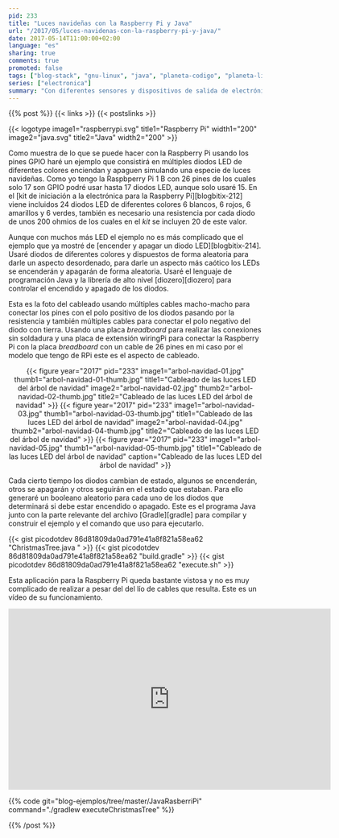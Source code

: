 ```yaml
---
pid: 233
title: "Luces navideñas con la Raspberry Pi y Java"
url: "/2017/05/luces-navidenas-con-la-raspberry-pi-y-java/"
date: 2017-05-14T11:00:00+02:00
language: "es"
sharing: true
comments: true
promoted: false
tags: ["blog-stack", "gnu-linux", "java", "planeta-codigo", "planeta-linux", "programacion"]
series: ["electronica"]
summary: "Con diferentes sensores y dispositivos de salida de electrónica se pueden realizar proyectos muy interesantes. En el siguiente usaré múltiples diodos LED que se encenderán y apagarán de forma aleatoria cada cierto tiempo. El resultado será muy vistoso y lo utilizaré cuando lleguen las fechas como luces navideñas."
---
```


{{% post %}}
{{< links >}}
{{< postslinks >}}

{{< logotype image1="raspberrypi.svg" title1="Raspberry Pi" width1="200" image2="java.svg" title2="Java" width2="200" >}}

Como muestra de lo que se puede hacer con la Raspberry Pi usando los pines GPIO haré un ejemplo que consistirá en múltiples diodos LED de diferentes colores enciendan y apaguen simulando una especie de luces navideñas. Como yo tengo la Raspbperry Pi 1 B con 26 pines de los cuales solo 17 son GPIO podré usar hasta 17 diodos LED, aunque solo usaré 15. En el [kit de iniciación a la electrónica para la Raspberry Pi][blogbitix-212] viene incluidos 24 diodos LED de diferentes colores 6 blancos, 6 rojos, 6 amarillos y 6 verdes, también es necesario una resistencia por cada diodo de unos 200 ohmios de los cuales en el _kit_ se incluyen 20 de este valor.

Aunque con muchos más LED el ejemplo no es más complicado que el ejemplo que ya mostré de [encender y apagar un diodo LED][blogbitix-214]. Usaré diodos de diferentes colores y dispuestos de forma aleatoria para darle un aspecto desordenado, para darle un aspecto más caótico los LEDs se encenderán y apagarán de forma aleatoria. Usaré el lenguaje de programación Java y la librería de alto nivel [diozero][diozero] para controlar el encendido y apagado de los diodos.

Esta es la foto del cableado usando múltiples cables macho-macho para conectar los pines con el polo positivo de los diodos pasando por la resistencia y también múltiples cables para conectar el polo negativo del diodo con tierra. Usando una placa _breadboard_ para realizar las conexiones sin soldadura y una placa de extensión wiringPi para conectar la Raspberry Pi con la placa _breadboard_ con un cable de 26 pines en mi caso por el modelo que tengo de RPi este es el aspecto de cableado.

<div class="media" style="text-align: center;">
    {{< figure year="2017" pid="233"
        image1="arbol-navidad-01.jpg" thumb1="arbol-navidad-01-thumb.jpg" title1="Cableado de las luces LED del árbol de navidad"
        image2="arbol-navidad-02.jpg" thumb2="arbol-navidad-02-thumb.jpg" title2="Cableado de las luces LED del árbol de navidad" >}}
    {{< figure year="2017" pid="233"
        image1="arbol-navidad-03.jpg" thumb1="arbol-navidad-03-thumb.jpg" title1="Cableado de las luces LED del árbol de navidad"
        image2="arbol-navidad-04.jpg" thumb2="arbol-navidad-04-thumb.jpg" title2="Cableado de las luces LED del árbol de navidad" >}}
    {{< figure year="2017" pid="233"
        image1="arbol-navidad-05.jpg" thumb1="arbol-navidad-05-thumb.jpg" title1="Cableado de las luces LED del árbol de navidad"
        caption="Cableado de las luces LED del árbol de navidad" >}}
</div>

Cada cierto tiempo los diodos cambian de estado, algunos se encenderán, otros se apagarán y otros seguirán en el estado que estaban. Para ello generaré un booleano aleatorio para cada uno de los diodos que determinará si debe estar encendido o apagado. Este es el programa Java junto con la parte relevante del archivo [Gradle][gradle] para compilar y construir el ejemplo y el comando que uso para ejecutarlo.

{{< gist picodotdev 86d81809da0ad791e41a8f821a58ea62 "ChristmasTree.java " >}}
{{< gist picodotdev 86d81809da0ad791e41a8f821a58ea62 "build.gradle" >}}
{{< gist picodotdev 86d81809da0ad791e41a8f821a58ea62 "execute.sh" >}}

Esta aplicación para la Raspberry Pi queda bastante vistosa y no es muy complicado de realizar a pesar del del lío de cables que resulta. Este es un vídeo de su funcionamiento.

<div class="media media-video" style="text-align: center;">
  <iframe width="640" height="360" src="https://www.youtube.com/embed/F2BChbcyr5g" frameborder="0" allowfullscreen></iframe>
</div>

{{% code git="blog-ejemplos/tree/master/JavaRasberriPi" command="./gradlew executeChristmasTree" %}}

{{% /post %}}
